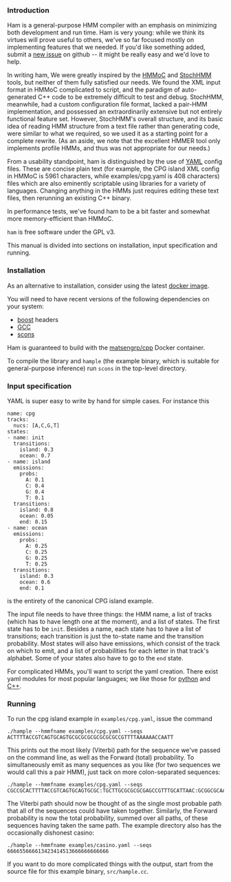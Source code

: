 ### Introduction

Ham is a general-purpose HMM compiler with an emphasis on minimizing both development and run time.
Ham is very young: while we think its virtues will prove useful to others, we've so far focused mostly on implementing features that we needed.
If you'd like something added, submit a [new issue](https://github.com/psathyrella/ham/issues/new) on github -- it might be really easy and we'd love to help.

In writing ham, We were greatly inspired by the [HMMoC](http://genserv.anat.ox.ac.uk/downloads/software/hmmoc/) and [StochHMM](https://github.com/KorfLab/StochHMM) tools, but neither of them fully satisfied our needs.
We found the XML input format in HMMoC complicated to script, and the paradigm of auto-generated C++ code to be extremely difficult to test and debug.
StochHMM, meanwhile, had a custom configuration file format, lacked a pair-HMM implementation, and possessed an extraordinarily extensive but not entirely functional feature set.
However, StochHMM's overall structure, and its basic idea of reading HMM structure from a text file rather than generating code, were similar to what we required, so we used it as a starting point for a complete rewrite.
(As an aside, we note that the excellent HMMER tool only implements profile HMMs, and thus was not appropriate for our needs.)

From a usability standpoint, ham is distinguished by the use of [YAML](http://yaml.org) config files.
These are concise plain text (for example, the CPG island XML config in HMMoC is 5961 characters, while examples/cpg.yaml is 408 characters) files which are also eminently scriptable using libraries for a variety of languages.
Changing anything in the HMMs just requires editing these text files, then rerunning an existing C++ binary.

In performance tests, we've found ham to be a bit faster and somewhat more memory-efficient than HMMoC.

`ham` is free software under the GPL v3.

This manual is divided into sections on installation, input specification and running.


### Installation

As an alternative to installation, consider using the latest [docker image](https://registry.hub.docker.com/u/psathyrella/ham/).

You will need to have recent versions of the following dependencies on your system:
  - [boost](http://www.boost.org/) headers
  - [GCC](https://gcc.gnu.org/)
  - [scons](http://scons.org/)

Ham is guaranteed to build with the [matsengrp/cpp](https://github.com/matsengrp/dockerfiles/blob/master/cpp/Dockerfile) Docker container.

To compile the library and `hample` (the example binary, which is suitable for general-purpose inference) run `scons` in the top-level directory.

### Input specification

YAML is super easy to write by hand for simple cases.
For instance this

```
name: cpg
tracks:
  nucs: [A,C,G,T]
states:
- name: init
  transitions:
    island: 0.3
    ocean: 0.7
- name: island
  emissions:
    probs:
      A: 0.1
      C: 0.4
      G: 0.4
      T: 0.1
  transitions:
    island: 0.8
    ocean: 0.05
    end: 0.15
- name: ocean
  emissions:
    probs:
      A: 0.25
      C: 0.25
      G: 0.25
      T: 0.25
  transitions:
    island: 0.3
    ocean: 0.6
    end: 0.1
```

is the entirety of the canonical CPG island example.

The input file needs to have three things: the HMM name, a list of tracks (which has to have length one at the moment), and a list of states.
The first state has to be `init`.
Besides a name, each state has to have a list of transitions; each transition is just the to-state name and the transition probability.
Most states will also have emissions, which consist of the track on which to emit, and a list of probabilities for each letter in that track's alphabet.
Some of your states also have to go to the `end` state.

For complicated HMMs, you'll want to script the yaml creation.
There exist yaml modules for most popular languages; we like those for [python](http://pyyaml.org/) and [C++](https://code.google.com/p/yaml-cpp/).

### Running

To run the cpg island example in `examples/cpg.yaml`, issue the command

```./hample --hmmfname examples/cpg.yaml --seqs ACTTTTACCGTCAGTGCAGTGCGCGCGCGCGCGCGCCGTTTTAAAAAACCAATT```

This prints out the most likely (Viterbi) path for the sequence we've passed on the command line, as well as the Forward (total) probability.
To simultaneously emit as many sequences as you like (for two sequences we would call this a pair HMM), just tack on more colon-separated sequences:

    ./hample --hmmfname examples/cpg.yaml --seqs CGCCGCACTTTTACCGTCAGTGCAGTGCGC:TGCTTGCGCGCGCGAGCCGTTTGCATTAAC:GCGGCGCAAAAAACCGTCAGTGCAGTGCTT

The Viterbi path should now be thought of as the single most probable path that all of the sequences could have taken together.
Similarly, the Forward probability is now the total probability, summed over all paths, of these sequences having taken the same path.
The example directory also has the occasionally dishonest casino:

    ./hample --hmmfname examples/casino.yaml --seqs 666655666613423414513666666666666

If you want to do more complicated things with the output, start from the source file for this example binary, `src/hample.cc`.
